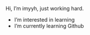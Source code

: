 Hi, I’m imyyh, just working hard.
- I’m interested in learning
- I’m currently learning Github

<!---
imyyh/imyyh is a special repository because its `README.md` (this file) appears on your GitHub profile.
You can click the Preview link to take a look at your changes.
--->
